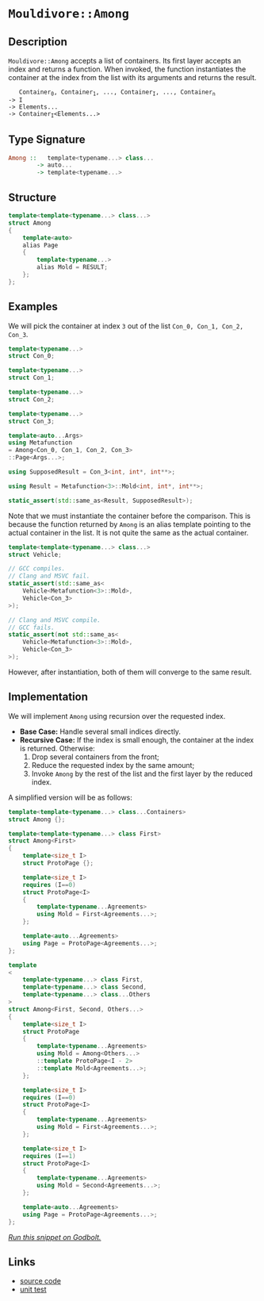 <!-- Copyright 2024 Feng Mofan
SPDX-License-Identifier: Apache-2.0 -->

# `Mouldivore::Among`

## Description

`Mouldivore::Among` accepts a list of containers. Its first layer accepts an index and returns a function.
When invoked, the function instantiates the container at the index from the list with its arguments and returns the result.

<pre><code>   Container<sub>0</sub>, Container<sub>1</sub>, ..., Container<sub>I</sub>, ..., Container<sub>n</sub>
-> I
-> Elements...
-> Container<sub>I</sub>&lt;Elements...&gt;</code></pre>

## Type Signature

```Haskell
Among ::   template<typename...> class...
        -> auto...
        -> template<typename...>
```

## Structure

```C++
template<template<typename...> class...>
struct Among
{
    template<auto>
    alias Page
    {
        template<typename...>
        alias Mold = RESULT;
    };
};
```

## Examples

We will pick the container at index `3` out of the list `Con_0, Con_1, Con_2, Con_3`.

```C++
template<typename...>
struct Con_0;

template<typename...>
struct Con_1;

template<typename...>
struct Con_2;

template<typename...>
struct Con_3;

template<auto...Args>
using Metafunction
= Among<Con_0, Con_1, Con_2, Con_3>
::Page<Args...>;

using SupposedResult = Con_3<int, int*, int**>;

using Result = Metafunction<3>::Mold<int, int*, int**>;

static_assert(std::same_as<Result, SupposedResult>);
```

Note that we must instantiate the container before the comparison.
This is because the function returned by `Among` is an alias template pointing to the actual container in the list.
It is not quite the same as the actual container.

```C++
template<template<typename...> class...>
struct Vehicle;

// GCC compiles.
// Clang and MSVC fail.
static_assert(std::same_as<
    Vehicle<Metafunction<3>::Mold>,
    Vehicle<Con_3>
>);

// Clang and MSVC compile.
// GCC fails.
static_assert(not std::same_as<
    Vehicle<Metafunction<3>::Mold>,
    Vehicle<Con_3>
>);
```

However, after instantiation, both of them will converge to the same result.

## Implementation

We will implement `Among` using recursion over the requested index.

- **Base Case:** Handle several small indices directly.
- **Recursive Case:** If the index is small enough, the container at the index is returned. Otherwise:
  1. Drop several containers from the front;
  2. Reduce the requested index by the same amount;
  3. Invoke `Among` by the rest of the list and the first layer by the reduced index.

A simplified version will be as follows:

```C++
template<template<typename...> class...Containers>
struct Among {};

template<template<typename...> class First>
struct Among<First>
{
    template<size_t I>
    struct ProtoPage {};

    template<size_t I>
    requires (I==0)
    struct ProtoPage<I>
    {
        template<typename...Agreements>
        using Mold = First<Agreements...>;
    };

    template<auto...Agreements>
    using Page = ProtoPage<Agreements...>;
};

template
<
    template<typename...> class First,
    template<typename...> class Second,
    template<typename...> class...Others
>
struct Among<First, Second, Others...>
{
    template<size_t I>
    struct ProtoPage 
    {
        template<typename...Agreements>
        using Mold = Among<Others...>
        ::template ProtoPage<I - 2>
        ::template Mold<Agreements...>;
    };

    template<size_t I>
    requires (I==0)
    struct ProtoPage<I>
    {
        template<typename...Agreements>
        using Mold = First<Agreements...>;
    };

    template<size_t I>
    requires (I==1)
    struct ProtoPage<I>
    {
        template<typename...Agreements>
        using Mold = Second<Agreements...>;
    };

    template<auto...Agreements>
    using Page = ProtoPage<Agreements...>;
};
```

[*Run this snippet on Godbolt.*](https://godbolt.org/#z:OYLghAFBqd5QCxAYwPYBMCmBRdBLAF1QCcAaPECAMzwBtMA7AQwFtMQByARg9KtQYEAysib0QXACx8BBAKoBnTAAUAHpwAMvAFYTStJg1DIApACYAQuYukl9ZATwDKjdAGFUtAK4sGIAMykrgAyeAyYAHI%2BAEaYxCAArACcpAAOqAqETgwe3r566ZmOAqHhUSyx8YF2mA7ZQgRMxAS5Pn7VmPbFDA1NBKWRMXGJKQqNza35XLbj/WGDFcP%2BAJS2qF7EyOwc5v5hyN5YANQm/m7IY%2BhYVKfYJhoAgvcPBJgsqQavp26v75%2BY3wIAE9UoxWJgAHRQ25HA5MBQKKEQjyCJjzYgKW7PMbELwOI4PFgCYAnADsVlJABFTlZHs9fh8mF8zgz/oCQWC2EiYXCEUcAGJ4DEELGPHF4ggEolGb6C4Wip7k55HFVHVlMgFnTIAL0wAH1JQBJBWqo7i/HKYioIjKJjATBkinU/y0p6PU3q5luHX6o0m1XETAARy8QswCiOEGN/mdlI0y2VqvNkst1tQtvt32jd3dqpMStzppVns1Pw5zC5UIewEDb0YBEx/hzDyLqq8mSMRwAsp50CcYwKhWNvtXa2xBIjoU2aYmVfnna7Z2q3oyvUwvEQkaPMHWJ/6Ve2wiSMw7TpSjqmbXbS9vdw3udOXc95zO6Y8S8%2BzkuPyzy%2BCH9gsIGHycpjKQ34rmyv6ghWkJToBvIRkItQCOg4GFsufwauyMH/vBQHwpOEIAPIEAgcSYnS05igQuL4oSxKykOBCkEcyFoAwaFHKR5EYgBz4Fi2qo/t6eC6gaRzZkuyYXlaV72icGH5q6rbFpB2HQZycEQre44NvuRaHp2Pa0H2Z5SoxZw8RR/EYaaIAgCWslpieWZHAAtEcZgGfZjnqa83a9iONY7npRFYk%2BSlUq%2BbpCWpWFej6ElSRhgYhmGEZRmeZ7xtJtESs58mlilcWOkuHr%2BaWwK4ZWOkhXejbNqpRxGSSJlmQOoEimcun1uFj4qXm0WRbFFUJaWSV%2BtRpVpaGgaZdGsZcAmGEyZe6bXlmBnKeVwmVThWlbvVYU%2BW2HZtb2/bnuxqHBWOfX8SNpoviNEHjd866blWx19QZrUXteV2FRtmY9T9E6PYuw2Lo8AD0ABUiNI8jKOw88CNI0cAAq4YNkcyNo3DKPEwTz50mYewMAcXjHN8HFbKk%2BnTfS%2B2abBtkPDJKJ6hoMUs%2B9bN4RCCpcwIepcHz76s2WNXaSL%2BX4tz3mvVLAsy4d8HYgrkrc/4ksPBjiODsKRzYKorAfA6pNvi80ufagW7EMAjXPP9XaYI0VBeFT3SfueDEymc3MaKx3PTEcSuh2LevTQ5rk9U7/V3CrDz/UIXipIUmDoAASuGXi0JK5m698YQsUcZfw6xlfwxFMOp%2BdRx5woBdFwO7ue97dQCN8MfYA57Wl4I1eCFXFej7XA1k5zjSOMgeqEXEBAQJcDkKOCC%2BNm4zet6x6eZxk2c74XtwJinhvw2xKGcab5t/FbSOE7FIkv3%2BtU8sBSda3RkoAGqYAgPABxNT11hrDI4ABxNwbhYSoHeHQcMws4bgLcAYTshg%2BxdiEL/GBVA0S0CQTPJkQDN5KGaCvAg6A14b3hN8Jc/9AHAO%2BB3JgXsfbZF7rcAeQUmzoVKgwoB9Bvgl2Zk2M%2BoCUFoJJBg7s2CYFoHgfQQhYDIHQKOHgugiItbEPnovchDBrRmkodQtgm86EYQEUws4LC2HdwYJwps3DTK3D4aaSxQig7RwVKfGKHBVi0E4AkXgfgOBaFIKgTgbhrDWDNOsTYp4KY8FIAQTQfjVgAGtEiSAhBoSQXBST%2BA0AkDQZgABspSzAAA5Kn6E4JIXgLAJAaBDiEsJESOC8AUCAEOKTQl%2BNIHAWAMBEAgHWAQVIG5yCUAUakBBxAIjgk4KoSppT3KlMkEcYAyBkBHCkBCMwvBs6EBIHgKh0x%2BCCBEGIdgUgZCCEUCodQfTSC6GmAAd2IEwVInAeD%2BMCcE1J4TODEQ3BMyUqAqBHGWas9Zmztm7OyWYSMHhFFxBOIk5YvBelaFWBAJAMy5lTIgAS%2Bg8RgBSDMHwOgrwMSUGiIC6IYQmhAh%2BbwRlzBiBAmItEbQtRelJIUXpYiDBaAsueVgaIXhgBuDELQLp3BeBYBYIYYA4hxVhjqAAN3DICzAqhagbm2EksunRAW0DwNET5nKPBYEBbRPAjSFWkG1cQaIh9KRvBVeaowqTVhUAMM7X%2BeBMBvOIjBVldzhCiHELci58glBqEBa8/QKqUDRMsPoC1XTICrFQIzbI8r3KXDPKYSw1gzBtJdcQU5Oqc22E6Hy7ILhOKTD8NMEI8xyiVAKBkLIAhW09qKNkAYXbhjTBqHY3oExPBtD0BO7oU65hlCGPEcdswB1rr6COldEhVgKDiVsXdtSOBBNIK03g7SoUrLWRsrZOy9lIogLgY5xB0X%2BGWli31qxyJMCwPECAGSQCSH8BCJI/hSSSFyWYSQpTmkJFKSkAJHB6mkEae%2BiEpSuClMqUkSpWGEh5OSP4UpZ7AXtM6d05JvqBnDLxaM0FkyKDErgbM0lCy2CcCaCwTVpJ3JMAIp2LgSQIRcByYc/ARBq1nMjVcmN0g40PMTc83QlKPlfNZX8k9ALnntJBeMjcRwIVHC4zxvjAmSRCZEzk5FLG5lvrMJiqjfTcX4ts6SolJLhgmd43CIwQmuAhxoIXCidKGVMs5RG9lzLuW8ocBGwV9ZhWisBRKqVMraByojUqr12wwn4EDFqnVzy9UGteBGk1SGwnmstcym1uWsXVsdUkl1bqlAeuVUYb1oBnN8ADQoINIaw2MAjXG2TNz5OyEU08sJKmU0%2BtLVYDN1Xs0AfCfmgQhbi0xgW%2BWytcQpO1tW/OptEBXAbqCJxbdixV1pF7d0c7hQ%2B0MCu928dDbJ3rpnVMetXR6izBe2OmYfRztjC3Z2ndy01gbEPZDpDp7z1Ao4MZ4g3HeP8d8xZ4TomNCRmfZJt9H6nM4u/ZgX9wxVtIZQ2h4TuTSTJFJAUyQ0H1nTAR%2BR2wlHsX9MGSMsZYKPNubiOx7YXHYUsAUJqnZmrLP/DGOJl9py9CjejeNyNU2k0BFIGp75CrNPw7I8Chj4LIWi42eLyXRxpfCdl5KCAKLWNot2CsT9PW6OebIEx93IBJeZz1FbvUNuF4o/WVS4LtKID0ueVFiLTro9cp5Xy%2BLcChUirFXlzAkrpWyvlUk7LnX6ukHy427V8qwkleQIa8rghTXPOq1aoEdW7WNYjS191nrOtHmo/6u0/Xg2hvDU65X1yJATfuQm6bOhNdSLTWWpbWb4C5vWwweVsNV47csBWi9Vaa0rb3e97ozb3BfbbRd9AAObuPfu8fwdT3z9zv3394H1%2B3u/YEIuu/m7p15BP6D5oH%2B90Ho3J67aZtKcDI4sBi4S5S4y4ahjC44SYkAE6OZc7LAk5k7/qaZU4gBmDCb%2BD%2BAJDFJ5LNJ4GkjYakY6acAUY9JfqkCZKSAJCgYJCVJlJJCSBJAFLgZcCBBIb%2BAgEXqUFE5pLHoHLkGgEdKCGoHOoURNqSBAA%3D)

## Links

- [source code](../../../../conceptrodon/mouldivore/among.hpp)
- [unit test](../../../../tests/unit/metafunctions/mouldivore/among.test.hpp)
